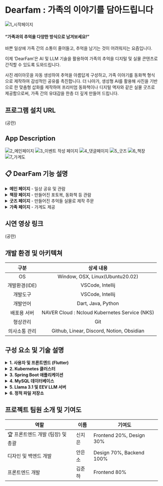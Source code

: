 # Dearfam : 가족의 이야기를 담아드립니다
![1_시작페이지](https://github.com/user-attachments/assets/19dedbe4-7b6b-4c6d-a9c0-7e12a3075da9)

#### “가족과의 추억을 다양한 방식으로 남겨보세요!”

바쁜 일상에 가족 간의 소통이 줄어들고, 추억을 남기는 것이 어려워지는 요즘입니다.

이제 ‘DearFam’은 AI 및 LLM 기술을 활용하여 가족의 추억을 디지털 및 실물 콘텐츠로 간직할 수 있도록 도와드립니다.


사진 레이아웃을 자동 생성하여 추억을 아름답게 구성하고, 가족 이야기를 동화책 형식으로 제작하여 감성적인 공유를 촉진합니다. 더 나아가, 생성형 AI를 활용해 사진을 기반으로 한 맞춤형 삽화를 제작하여 프리미엄 동화책이나 디지털 액자와 같은 실물 굿즈로 제공함으로써, 가족 간의 유대감을 한층 더 깊게 만들어 드립니다.

## 프로그램 설치 URL
(공란)

## App Description
![2_메인페이지](https://github.com/user-attachments/assets/5a5f13ce-918c-4017-8cc2-8e77b8cf99a1)
![3_이벤트 작성 페이지](https://github.com/user-attachments/assets/f3e9e20f-b856-4e85-b362-0992493ccac4)
![4_댓글페이지](https://github.com/user-attachments/assets/7d573794-73fc-4e32-a619-207f41f79399)
![5_굿즈](https://github.com/user-attachments/assets/fcc123dc-e7b2-415f-bf02-9111dca2bcd4)
![6_책장](https://github.com/user-attachments/assets/ece49c54-72c7-48f1-9f34-b4820b11315c)
![7_가계도](https://github.com/user-attachments/assets/7b3550d5-84cc-4fee-8d66-56da336bca14)

## 📋 DearFam 기능 설명
<details>
  <summary><b>메인 페이지</b> - 일상 공유 및 관람</summary>
  <div>
    <p>앱에 접속하자마자 보이는 메인 화면으로서 <b>일상과 추억을 공유</b>하는 페이지.</p>
    <p>하단의 스크롤을 통해 이전의 추억들을 넘기며 확인 가능.</p>
    <p>일상 이벤트를 추가할 시, 메인 화면에 추가되어 다른 가족 구성원이 접속했을 때 실시간으로 확인할 수 있음.</p>
    <p>해당 이벤트 클릭 시, 상세 페이지에서 제목, 내용, 사진들, 이벤트에 참여한 가족들을 볼 수 있으며, <b>게시판 형식으로 댓글로 소통 가능</b>함.</p>
    <p>추가한 이벤트가 없어도 이미 저장된 가족들의 이벤트들이 보여짐.</p>
  </div>
  <div>
    <p><li><b>개발 여부</b> : Done</li></p>
    <p><li><b>개발 담당자</b> : 김준하</li></p>
  </div>
</details>
<details>
  <summary><b>책장 페이지</b> - 만들어진 포토복, 동화책 등 관람</summary>
  <div>
    <p><b>AI 기술을 활용</b>하여 사용자가 제공한 추억에 대해 여러가지 형태로 추억 제공함.</p>
    <p>만들어진 <b>사진첩/동화책/액자</b>가 아이콘으로 책장에 채워져 보여짐. 책장은 스크롤 가능함.</p>
  </div>
  <div>
    <p><li><b>개발 여부</b> : Done</li></p>
    <p><li><b>개발 담당자</b> : 김준하</li></p>
  </div>
</details>
<details>
  <summary><b>굿즈 페이지</b> - 만들어진 추억들 실물로 제작 주문</summary>
  <div>
    <ol>
      <li><b>사진 영상화</b>
        <ul>
          <li>사진을 영상으로 움직이게 함</li>
          <li>AI 기술 활용</li>
        </ul>
      </li>
      <li><b>사진첩</b>
        <ul>
          <li>사용자가 임의로 사진 선택 후, <b>AI를 이용하여 사진첩을 자동으로 간편하게 만들어 제공</b></li>
          <li>LLM과 AI 기술을 사용하여 사진첩의 테마 및 중요도를 자동으로 매겨줌</li>
        </ul>
      </li>
      <li><b>흑백사진의 컬러화</b>
        <ul>
          <li>옛 시절의 사진들을 컬러화 하여 보여줌</li>
        </ul>
      </li>
      <li><b>사진 복구</b>
        <ul>
          <li>노이즈가 있는 옛날 사진들을 선명하게 복구하여 보여줌</li>
        </ul>
      </li>
      <li><b>가족 동화책 제작</b>
        <ul>
          <li><b>LLM을 사용</b>하여 가족 서사 데이터들을 prompt로 집어넣으면 <b>동화책 형식으로 생성</b>해줌</li>
          <li><b>Generative AI</b>로, 위 텍스트로 나온 내용에 맞도록 <b>그림을 생성하여 그려줌</b> (사용자 제공 사진이 우선됨)</li>
        </ul>
      </li>
      <li><b>디지털 액자</b>
        <ul>
          <li>디지털 액자로 만들어 제공</li>
          <li>수면 시간에는 불을 안 나오도록 제작 예정</li>
          <li>배터리와 5핀 연결 등 세부 서비스 기획 예정</li>
        </ul>
      </li>
    </ol>
  </div>
  <div>
    <p><li><b>개발 여부</b> : In Progress</li></p>
    <p><li><b>개발 담당자</b> : 신지은</li></p>
  </div>
</details>
<details>
  <summary><b>가족 페이지</b> - 가계도 제공</summary>
  <div>
    <p>가족에 포커스를 맞춘 앱인 만큼, 마이페이지가 아닌 <b>가족페이지 제공</b>함.</p>
    <p>해당 페이지에서는 가계도를 제공하여 한눈에 가족 관계를 파악하능함. 링크를 공유하여 가족 구성원을 추가 가능하며 추가된 가족 구성원에 대하여 가계도에 추가 가능함.</p>
  </div>
  <div>
    <p><li><b>개발 여부</b> : Done</li></p>
    <p><li><b>개발 담당자</b> : 김준하</li></p>
  </div>
</details>

## 시연 영상 링크
(공란)

## 개발 환경 및 아키텍쳐
|구분  |상세 내용  |
|:--:|:--:|
|OS|Window, OSX, Linux(Ubuntu20.02)|
|개발환경(IDE)|VSCode, Intellij|
|개발도구|VSCode, Intellij|
|개발언어|Dart, Java, Python|
|배포용 서버|NAVER Cloud : Ncloud Kubernetes Service (NKS)|
|형상관리|Git|
|의사소통 관리|Github, Linear, Discord, Notion, Obsidian|

## 구성 요소 및 기술 설명

<details>
  <summary><b>1. 사용자 및 프론트엔드 (Flutter)</b></summary>
    <ul>
      <li>Flutter 프레임워크를 사용하여 멀티플랫폼 지원 프론트엔드를 제공합니다. 이를 통해 유저 친화적인 UI/UX를 구축하며, RESTful API 또는 GraphQL을 통해 백엔드와 통신.</li>
    </ul>
</details>

<details>
  <summary><b>2. Kubernetes 클러스터</b></summary>
    <ul>
      <li>본 서비스는 Kubernetes 클러스터에서 배포됨. 이는 애플리케이션의 자동 확장성과 오토 리커버리 기능을 지원함.</li>
      <li>클러스터 내에 구성된 Ingress 컨트롤러는 사용자로부터의 트래픽을 효과적으로 관리하고 분배하여 안정적인 네트워크 환경을 제공함.</li>
    </ul>
</details>

<details>
  <summary><b>3. Spring Boot 애플리케이션</b></summary>
    <ul>
      <li>Spring Boot 프레임워크는 애플리케이션의 비즈니스 로직을 구현하는 데 사용되며, 다중 인스턴스를 통해 로드 밸런싱 및 고가용성을 지원함.</li>
      <li>Kubernetes 클러스터 내에서 다중 Pod 형태로 배포되어 있으며, 각각의 인스턴스가 독립적으로 MySQL 데이터베이스와 연결됨.</li>
    </ul>
</details>

<details>
  <summary><b>4. MySQL 데이터베이스</b></summary>
    <ul>
      <li>데이터 저장소로 MySQL을 사용하며, 여러 인스턴스의 데이터베이스를 클러스터에 배포하여 데이터 복제 및 분산 처리를 가능하게 함.</li>
      <li>Spring Boot 인스턴스와 연결되어, 데이터 무결성과 일관성을 보장하면서 애플리케이션의 효율적인 데이터 처리를 도움.</li>
    </ul>
</details>

<details>
  <summary><b>5. Llama 3.1 및 EEV LLM 서버</b></summary>
    <ul>
      <li>AI 모델 서버로 Llama 3.1과 EEV 모델을 사용하여 자연어 처리(NLP)와 대화형 인공지능 기능을 제공함.</li>
      <li>각 모델 서버는 Kubernetes Pod로 배포되어 있으며, 사용자의 요청에 따라 다양한 AI 서비스를 제공함.</li>
    </ul>
</details>

<details>
  <summary><b>6. 정적 파일 저장소</b></summary>
    <ul>
      <li>Kubernetes 외부에 정적 파일을 저장하는 별도의 저장소를 두어 확장성과 데이터 접근성을 강화함.</li>
      <li>이미지, 비디오, 문서 등 대용량 파일을 저장하고 관리하기에 적합한 구조를 제공함.</li>
    </ul> 
</details>

## 프로젝트 팀원 소개 및 기여도
| 역할 | 이름 | 기여도 |
| ------ | ------ | ------ |
| 🏆 프론트엔드 개발 (팀장) 및 총괄 | 신지은 | Frontend 20%, Design 30% |
| 디자인 및 백엔드 개발 | 안은소 | Design 70%, Backend 100% |
| 프론트엔드 개발 | 김준하 | Frontend 80% |
